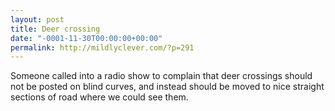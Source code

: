 ```yaml
---
layout: post
title: Deer crossing
date: "-0001-11-30T00:00:00+00:00"
permalink: http://mildlyclever.com/?p=291
---
```

Someone called into a radio show to complain that deer crossings should not be posted on blind curves, and instead should be moved to nice straight sections of road where we could see them.
